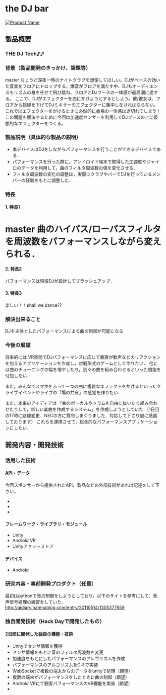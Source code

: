 # the DJ bar

[![Product Name](https://raw.github.com/GabLeRoux/WebMole/master/ressources/WebMole_Youtube_Video.png)](https://www.youtube.com/channel/UC4PtjOfZTbVp9DwtJv82Lzg)

## 製品概要
### THE DJ Tech♪♪

### 背景（製品開発のきっかけ、課題等）
 master
ちょうど深夜一時のナイトクラブを想像してほしい。DJがベースの効いた音楽をフロアにドロップする。爆音がフロアを満たす中、DJもオーディエンスもリズムの身を任せて飛び跳ね、フロアとDJブースの一体感が最高潮に達する。
ここで、DJがエフェクターを曲にかけようとするとしよう。彼/彼女は、フロアから視線を下げてDJミキサーのエフェクターに集中しなければならない。これではエフェクターをかけるときに必然的に会場の一体感は途切れてしまう！この問題を解決するために今回は加速度センサーを利用してDJブースの上に仮想的なエフェクターをつくる。


### 製品説明（具体的な製品の説明）

* 本デバイスはDJをしながらパフォーマンスを行うことができるデバイスである．
* パフォーマンスを行った際に，アンドロイド端末で取得した加速度やジャイロのデータを利用して，曲のフィルタ周波数の値を変化させる．
* フィルタ周波数の変化の調整は，実際にクラブやバーでDJを行っているメンバーの経験をもとに調整した．

### 特長

#### 1. 特長1
 master
曲のハイパス/ローパスフィルタを周波数をパフォーマンスしながら変えられる．
=======


#### 2. 特長2
パフォーマンスは現役DJが設計してブラッシュアップ．
#### 3. 特長3
楽しい！！shall we dance??

### 解決出来ること
DJを主体としたパフォーマンスによる曲の制御が可能になる

### 今後の展望
将来的には
VR空間でDJパフォーマンスに応じて観客が歓声などのリアクションを加えるアプリケーションを作成し，対戦形式のゲームとして作りたい．
他には曲のチューニングの幅を増やしたり，別々の曲を組み合わせるといった機能を付加したい．

また，みんなでスマホをふって一つの曲に複雑なエフェクトをかけるといったクライブイベントやライブの「場の共有」の感覚を作りたい．


また，本来のアイディアは
「曲のポーカルやドラムを自由に抜いたり組み合わせたりして，新しい楽曲を作成するシステム」を作成しようとしていた
（1日目の17時に路線変更．NECの方に質問しまくりました．対応して下さり誠に感謝しております）
これらを連携させて，総合的なパフォーマンスアプリケーションにしたい．


## 開発内容・開発技術
### 活用した技術
#### API・データ
今回スポンサーから提供されたAPI、製品などの外部技術があれば記述をして下さい。

* 
* 
* 

#### フレームワーク・ライブラリ・モジュール
* Unity
* Android VR
* Unityアセットストア

#### デバイス
* Android

### 研究内容・事前開発プロダクト（任意）
最初はpythonで音の制御をしようとしており，以下のサイトを参考にして，音声信号処理の練習をしていた．
http://aidiary.hatenablog.com/entry/20110514/1305377659



### 独自開発技術（Hack Dayで開発したもの）
#### 2日間に開発した独自の機能・技術
* Unityでセンサ情報を獲得
* センサ情報をもとに音のフィルタ周波数を変更
* 加速度をもとにしたパフォーマンスのアルゴリズムを作成
* パフォーマンスのアルゴリズムをC＃で実装
* WebSocketで複数の端末からのデータをunityで処理（願望）
* 複数の端末がパフォーマンスをしたときに曲の制御（願望）
* Android VRにて観客パフォーマンスのVR機能を実装（願望）
*

